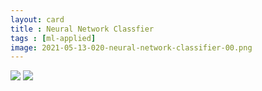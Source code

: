 ```yaml
---
layout: card
title : Neural Network Classfier
tags : [ml-applied]
image: 2021-05-13-020-neural-network-classifier-00.png
---
```


<img src="/images/2021-05-13-020-neural-network-classifier-00.jpg">
<img src="/images/2021-05-13-020-neural-network-classifier-01.jpg">